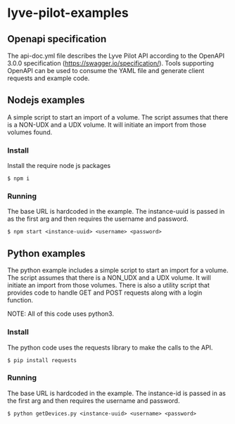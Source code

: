 # lyve-pilot-examples

## Openapi specification

The api-doc.yml file describes the Lyve Pilot API according to the OpenAPI 3.0.0 specification (https://swagger.io/specification/). Tools supporting OpenAPI can be used to consume the YAML file and generate client requests and example code.

## Nodejs examples

A simple script to start an import of a volume. The script assumes that there is a NON-UDX and a UDX volume. It will initiate an import from those volumes found.

### Install

Install the require node js packages

```
$ npm i
```

### Running

The base URL is hardcoded in the example. The instance-uuid is passed in as the first arg and then requires the username and password.

```
$ npm start <instance-uuid> <username> <password>
```  

## Python examples

The python example includes a simple script to start an import for a volume. The script assumes that there is a NON_UDX and a UDX volume. It will initiate an import from those volumes.
There is also a utility script that provides code to handle GET and POST requests along with a login function.

NOTE: All of this code uses python3.

### Install

The python code uses the requests library to make the calls to the API.

```
$ pip install requests
```

### Running 

The base URL is hardcoded in the example. The instance-id is passed in as the first arg and then requires the username and password.

```
$ python getDevices.py <instance-uuid> <username> <password>
```
